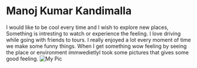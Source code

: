 # Manoj Kumar Kandimalla
I would like to be cool every time and I wish to explore new places, Something is intresting to watch or experience the feeling. I love driving while going with friends to tours. I really enjoyed a lot every moment of time we make some funny things. When I get something wow feeling by seeing the place or environment immwedietlyI took some pictures that gives some good feeling.
![My Pic](Manoj.jpj)